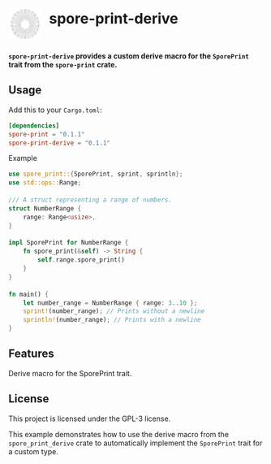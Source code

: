 <div style="display: flex; align-items: center; gap: 16px; margin-top: 24px; margin-bottom: 24px;">
  <img src="../../assets/sporeprint-logo.svg" alt="SporePrint Logo" width="64" height="64" style="margin-top: 18px">
  <h1 style="margin: 0; line-height: 1.3;">spore-print-derive</h1>
</div>

#### `spore-print-derive` provides a custom derive macro for the `SporePrint` trait from the `spore-print` crate.

## Usage

Add this to your `Cargo.toml`:

```toml
[dependencies]
spore-print = "0.1.1"
spore-print-derive = "0.1.1"
```

Example

```rust
use spore_print::{SporePrint, sprint, sprintln};
use std::ops::Range;

/// A struct representing a range of numbers.
struct NumberRange {
    range: Range<usize>,
}

impl SporePrint for NumberRange {
    fn spore_print(&self) -> String {
        self.range.spore_print()
    }
}

fn main() {
    let number_range = NumberRange { range: 3..10 };
    sprint!(number_range); // Prints without a newline
    sprintln!(number_range); // Prints with a newline
}
```

## Features

Derive macro for the SporePrint trait.

## License

This project is licensed under the GPL-3 license.

This example demonstrates how to use the derive macro from the `spore_print_derive` crate to automatically implement the
`SporePrint` trait for a custom type.

